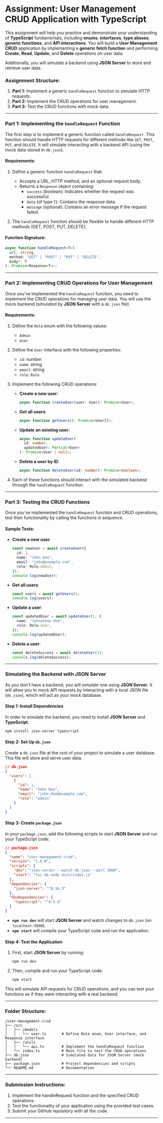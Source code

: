 # **Assignment: User Management CRUD Application with TypeScript**

This assignment will help you practice and demonstrate your understanding of **TypeScript** fundamentals, including **enums**, **interfaces**, **type aliases**, **generic functions**, and **API interactions**. You will build a **User Management CRUD** application by implementing a **generic fetch function** and performing **Create**, **Read**, **Update**, and **Delete** operations on user data.

Additionally, you will simulate a backend using **JSON Server** to store and retrieve user data.

### **Assignment Structure:**

1. **Part 1:** Implement a generic `handleRequest` function to simulate HTTP requests.
2. **Part 2:** Implement the CRUD operations for user management.
3. **Part 3:** Test the CRUD functions with mock data.

---

### **Part 1: Implementing the `handleRequest` Function**

The first step is to implement a generic function called `handleRequest`. This function should handle HTTP requests for different methods like `GET`, `POST`, `PUT`, and `DELETE`. It will simulate interacting with a backend API (using the mock data stored in `db.json`).

#### **Requirements:**

1. Define a generic function `handleRequest` that:

   - Accepts a URL, HTTP method, and an optional request body.
   - Returns a `Response` object containing:
     - `success` (boolean): Indicates whether the request was successful.
     - `data` (of type `T`): Contains the response data.
     - `message` (optional): Contains an error message if the request failed.

2. The `handleRequest` function should be flexible to handle different HTTP methods (GET, POST, PUT, DELETE).

#### **Function Signature:**

```typescript
async function handleRequest<T>(
  url: string,
  method: "GET" | "POST" | "PUT" | "DELETE",
  body?: T
): Promise<Response<T>>;
```

---

### **Part 2: Implementing CRUD Operations for User Management**

Once you've implemented the `handleRequest` function, you need to implement the CRUD operations for managing user data. You will use the mock backend (simulated by **JSON Server** with a `db.json` file).

#### **Requirements:**

1. Define the `Role` enum with the following values:

   - `Admin`
   - `User`

2. Define the `User` interface with the following properties:

   - `id`: number
   - `name`: string
   - `email`: string
   - `role`: `Role`

3. Implement the following CRUD operations:

   - **Create a new user**:

     ```typescript
     async function createUser(user: User): Promise<User>;
     ```

   - **Get all users**:

     ```typescript
     async function getUsers(): Promise<User[]>;
     ```

   - **Update an existing user**:

     ```typescript
     async function updateUser(
       id: number,
       updatedUser: Partial<User>
     ): Promise<User | null>;
     ```

   - **Delete a user by ID**:

     ```typescript
     async function deleteUser(id: number): Promise<boolean>;
     ```

4. Each of these functions should interact with the simulated backend through the `handleRequest` function.

---

### **Part 3: Testing the CRUD Functions**

Once you’ve implemented the `handleRequest` function and CRUD operations, test their functionality by calling the functions in sequence.

#### **Sample Tests:**

- **Create a new user**:

  ```typescript
  const newUser = await createUser({
    id: 1,
    name: "John Doe",
    email: "john@example.com",
    role: Role.Admin,
  });
  console.log(newUser);
  ```

- **Get all users**:

  ```typescript
  const users = await getUsers();
  console.log(users);
  ```

- **Update a user**:

  ```typescript
  const updatedUser = await updateUser(1, {
    name: "Johnathan Doe",
    role: Role.User,
  });
  console.log(updatedUser);
  ```

- **Delete a user**:

  ```typescript
  const deleteSuccess = await deleteUser(1);
  console.log(deleteSuccess);
  ```

---

### **Simulating the Backend with JSON Server**

As you don't have a backend, you will simulate one using **JSON Server**. It will allow you to mock API requests by interacting with a local JSON file (`db.json`), which will act as your mock database.

#### **Step 1: Install Dependencies**

In order to simulate the backend, you need to install **JSON Server** and **TypeScript**.

```bash
npm install json-server typescript
```

#### **Step 2: Set Up `db.json`**

Create a `db.json` file at the root of your project to simulate a user database. This file will store and serve user data.

```json
// db.json
{
  "users": [
    {
      "id": 1,
      "name": "John Doe",
      "email": "john.doe@example.com",
      "role": "admin"
    }
  ]
}
```

#### **Step 3: Create `package.json`**

In your `package.json`, add the following scripts to start **JSON Server** and run your TypeScript code:

```json
// package.json
{
  "name": "user-management-crud",
  "version": "1.0.0",
  "scripts": {
    "dev": "json-server --watch db.json --port 5000",
    "start": "tsc && node dist/index.js"
  },
  "dependencies": {
    "json-server": "^0.16.3"
  },
  "devDependencies": {
    "typescript": "^4.5.4"
  }
}
```

- **`npm run dev`** will start **JSON Server** and watch changes to `db.json` (on `localhost:5000`).
- **`npm start`** will compile your TypeScript code and run the application.

#### **Step 4: Test the Application**

1. First, start **JSON Server** by running:

   ```bash
   npm run dev
   ```

2. Then, compile and run your TypeScript code:

   ```bash
   npm start
   ```

This will simulate API requests for CRUD operations, and you can test your functions as if they were interacting with a real backend.

---

### **Folder Structure:**

```
/user-management-crud
├── /src
│   ├── /models
│   │   └── user.ts       # Define Role enum, User interface, and Response interface
│   ├── /utils
│   │   └── api.ts        # Implement the handleRequest function
│   └── index.ts          # Main file to test the CRUD operations
├── db.json               # Simulated data for JSON Server (mock backend)
├── package.json          # Project dependencies and scripts
└── README.md             # Documentation
```

---

### **Submission Instructions:**

1. Implement the handleRequest function and the specified CRUD operations.
2. Test the functionality of your application using the provided test cases.
3. Submit your GitHub repository with all the code.

---
